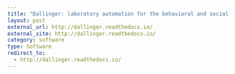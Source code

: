 ```yaml
---
title: "Dallinger: laboratory automation for the behavioral and social sciences"
layout: post
external_url: http://dallinger.readthedocs.io/
external_site: http://dallinger.readthedocs.io/
category: software
type: Software
redirect_to:
  - http://dallinger.readthedocs.io/
---
```

